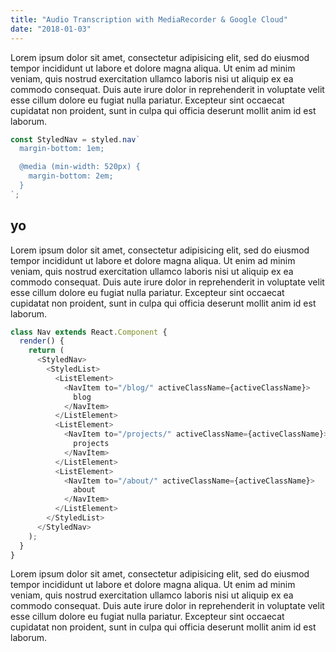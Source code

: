 ```yaml
---
title: "Audio Transcription with MediaRecorder & Google Cloud"
date: "2018-01-03"
---
```

<div class="blog-section">

Lorem ipsum dolor sit amet, consectetur adipisicing elit, sed do eiusmod tempor incididunt ut labore et dolore magna aliqua. Ut enim ad minim veniam, quis nostrud exercitation ullamco laboris nisi ut aliquip ex ea commodo consequat. Duis aute irure dolor in reprehenderit in voluptate velit esse cillum dolore eu fugiat nulla pariatur. Excepteur sint occaecat cupidatat non proident, sunt in culpa qui officia deserunt mollit anim id est laborum.

```js
const StyledNav = styled.nav`
  margin-bottom: 1em;

  @media (min-width: 520px) {
    margin-bottom: 2em;
  }
`;
```

</div>

<div class="blog-section">

## yo

Lorem ipsum dolor sit amet, consectetur adipisicing elit, sed do eiusmod tempor incididunt ut labore et dolore magna aliqua. Ut enim ad minim veniam, quis nostrud exercitation ullamco laboris nisi ut aliquip ex ea commodo consequat. Duis aute irure dolor in reprehenderit in voluptate velit esse cillum dolore eu fugiat nulla pariatur. Excepteur sint occaecat cupidatat non proident, sunt in culpa qui officia deserunt mollit anim id est laborum.

```js
class Nav extends React.Component {
  render() {
    return (
      <StyledNav>
        <StyledList>
          <ListElement>
            <NavItem to="/blog/" activeClassName={activeClassName}>
              blog
            </NavItem>
          </ListElement>
          <ListElement>
            <NavItem to="/projects/" activeClassName={activeClassName}>
              projects
            </NavItem>
          </ListElement>
          <ListElement>
            <NavItem to="/about/" activeClassName={activeClassName}>
              about
            </NavItem>
          </ListElement>
        </StyledList>
      </StyledNav>
    );
  }
}
```

Lorem ipsum dolor sit amet, consectetur adipisicing elit, sed do eiusmod tempor incididunt ut labore et dolore magna aliqua. Ut enim ad minim veniam, quis nostrud exercitation ullamco laboris nisi ut aliquip ex ea commodo consequat. Duis aute irure dolor in reprehenderit in voluptate velit esse cillum dolore eu fugiat nulla pariatur. Excepteur sint occaecat cupidatat non proident, sunt in culpa qui officia deserunt mollit anim id est laborum.

</div>

